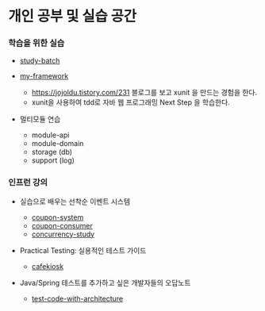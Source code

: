 # 개인 공부 및 실습 공간

### 학습을 위한 실습
- <a href='https://github.com/zzangoobrother/study-project/tree/master/study-batch' target='_blank' >study-batch</a>
- <a href='https://github.com/zzangoobrother/study-project/tree/master/my-framework' target='_blank' >my-framework</a>
  - https://jojoldu.tistory.com/231 블로그를 보고 xunit 을 만드는 경험을 한다.
  - xunit을 사용하여 tdd로 자바 웹 프로그래밍 Next Step 을 학습한다.
    
- 멀티모듈 연습
  - module-api
  - module-domain
  - storage (db)
  - support (log)

### 인프런 강의
- 실습으로 배우는 선착순 이벤트 시스템
  - <a href='https://github.com/zzangoobrother/study-project/tree/master/coupon-system' target='_blank' >coupon-system</a>
  - <a href='https://github.com/zzangoobrother/study-project/tree/master/coupon-consumer' target='_blank' >coupon-consumer</a>
  - <a href='https://github.com/zzangoobrother/study-project/tree/master/concurrency-study' target='_blank' >concurrency-study</a>
 
- Practical Testing: 실용적인 테스트 가이드
  - <a href='https://github.com/zzangoobrother/study-project/tree/master/cafekiosk' target='_blank' >cafekiosk</a>
 
- Java/Spring 테스트를 추가하고 싶은 개발자들의 오답노트
  - <a href='https://github.com/zzangoobrother/study-project/tree/master/test-code-with-architecture' target='_blank' >test-code-with-architecture</a>
